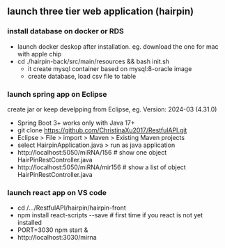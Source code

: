 ## launch three tier web application (hairpin)

### install database on docker or RDS
  - launch docker deskop after installation. eg. download the one for mac with apple chip 
  - cd ./hairpin-back/src/main/resources && bash init.sh
     - it create mysql container based on mysql:8-oracle image
     - create database, load csv file to table
  
### launch spring app on Eclipse 
create jar   or keep develpping from Eclipse, eg. Version: 2024-03 (4.31.0)
  - Spring Boot 3+ works only with Java 17+
  - git clone https://github.com/ChristinaXu2017/RestfulAPI.git
  - Eclipse > File > import > Maven > Existing Maven projects
  - select HairpinApplication.java > run as java application
  - http://localhost:5050/miRNA/156 # show one object HairPinRestController.java
  - http://localhost:5050/miRNA/mir156 # show a list of object HairPinRestController.java

### launch react app on VS code
- cd /.../RestfulAPI/hairpin/hairpin-front
- npm install react-scripts --save # first time if you react is not yet installed
- PORT=3030 npm start &
- http://localhost:3030/mirna





